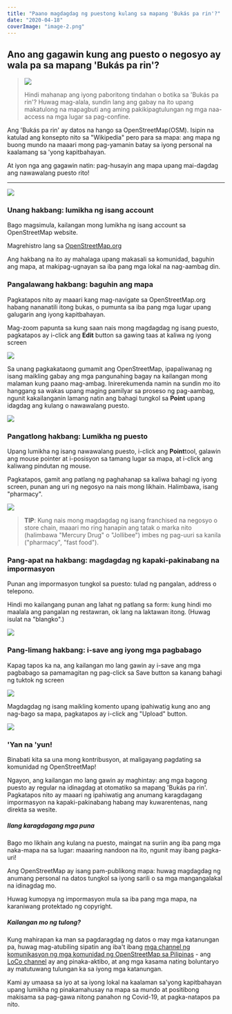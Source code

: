 ```yaml
---
title: "Paano magdagdag ng puestong kulang sa mapang 'Bukás pa rin'?"
date: "2020-04-18"
coverImage: "image-2.png"
---
```


## Ano ang gagawin kung ang puesto o negosyo ay wala pa sa mapang 'Bukás pa rin'?

>![](images/image-1.png)
>
> Hindi mahanap ang iyong paboritong tindahan o botika sa 'Bukás pa rin'? Huwag mag-alala, sundin lang ang gabay na ito upang makatulong na mapagbuti ang aming pakikipagtulungan ng mga naa-access na mga lugar sa pag-confine.

Ang 'Bukás pa rin' ay datos na hango sa OpenStreetMap(OSM). Isipin na katulad ang konsepto nito sa "Wikipedia" pero para sa mapa: ang mapa ng buong mundo na maaari mong pag-yamanin batay sa iyong personal na kaalamang sa 'yong kapitbahayan.

At iyon nga ang gagawin natin: pag-husayin ang mapa upang mai-dagdag ang nawawalang puesto rito!

---
![](images/image-2.png)

### Unang hakbang: lumikha ng isang account

Bago magsimula, kailangan mong lumikha ng isang account sa OpenStreetMap website.

Magrehistro lang sa [OpenStreetMap.org](https://osm.org/user/new)

Ang hakbang na ito ay mahalaga upang makasali sa komunidad, baguhin ang mapa, at makipag-ugnayan sa iba pang mga lokal na nag-aambag din.

### Pangalawang hakbang: baguhin ang mapa
Pagkatapos nito ay maaari kang mag-navigate sa OpenStreetMap.org habang nananatili itong bukas, o pumunta sa iba pang mga lugar upang galugarin ang iyong kapitbahayan.

Mag-zoom papunta sa kung saan nais mong magdagdag ng isang puesto, pagkatapos ay i-click ang **Edit** button sa gawing taas at kaliwa ng iyong screen

![](images/image-3.png)

Sa unang pagkakataong gumamit ang OpenStreetMap, ipapaliwanag ng isang maikling gabay ang mga pangunahing bagay na kailangan mong malaman kung paano mag-ambag. Inirerekumenda namin na sundin mo ito hanggang sa wakas upang maging pamilyar sa proseso ng pag-aambag, ngunit kakailanganin lamang natin ang bahagi tungkol sa **Point** upang idagdag ang kulang o nawawalang puesto.

![](images/image-4.png)

### Pangatlong hakbang: Lumikha ng puesto

Upang lumikha ng isang nawawalang puesto, i-click ang **Point**tool,  galawin ang mouse pointer at i-posisyon sa tamang lugar sa mapa, at i-click ang kaliwang pindutan ng mouse.

Pagkatapos, gamit ang patlang ng paghahanap sa kaliwa bahagi ng iyong screen, punan ang uri ng negosyo na nais mong likhain. Halimbawa, isang "pharmacy".

![](images/image-5.png)

> **TIP**: Kung nais mong magdagdag ng isang franchised na negosyo o store chain, maaari mo ring hanapin ang tatak o marka nito (halimbawa "Mercury Drug" o "Jollibee") imbes ng pag-uuri sa kanila ("pharmacy", "fast food").

### Pang-apat na hakbang: magdagdag ng kapaki-pakinabang na impormasyon

Punan ang impormasyon tungkol sa puesto: tulad ng pangalan, address o telepono.

Hindi mo kailangang punan ang lahat ng patlang sa form: kung hindi mo maalala ang pangalan ng restawran, ok lang na laktawan itong. (Huwag isulat na "blangko".)

![](images/image-6.png)

### Pang-limang hakbang: i-save ang iyong mga pagbabago

Kapag tapos ka na, ang kailangan mo lang gawin ay i-save ang mga pagbabago sa pamamagitan ng pag-click sa Save button sa kanang bahagi ng tuktok ng screen

![](images/image-7.png)

Magdagdag ng isang maikling komento upang ipahiwatig kung ano ang nag-bago sa mapa, pagkatapos ay i-click ang "Upload" button.

![](images/image-8.png)

### 'Yan na 'yun!

Binabati kita sa una mong kontribusyon, at maligayang pagdating sa komunidad ng OpenStreetMap!

Ngayon, ang kailangan mo lang gawin ay maghintay: ang mga bagong puesto ay regular na idinagdag at otomatiko sa mapang  'Bukás pa rin'. Pagkatapos nito ay maaari ng ipahiwatig ang anumang karagdagang impormasyon na kapaki-pakinabang habang may kuwarentenas, nang direkta sa wesite.


##### Ilang karagdagang mga puna

Bago mo likhain ang kulang na puesto, maingat na suriin ang iba pang mga naka-mapa na sa lugar: maaaring nandoon na ito, ngunit may ibang pagka-uri!

Ang OpenStreetMap ay isang pam-publikong mapa: huwag magdagdag ng anumang personal na datos tungkol sa iyong sarili o sa mga mangangalakal na idinagdag mo.

Huwag kumopya ng impormasyon mula sa iba pang mga mapa, na karaniwang protektado ng copyright.

##### Kailangan mo ng tulong?

Kung mahirapan ka man sa pagdaragdag ng datos o may mga katanungan pa, huwag mag-atubiling sipatin ang iba't ibang [mga channel ng komunikasyon ng mga komunidad ng OpenStreetMap sa Pilipinas](http://osm.org/wiki/ph) - ang [LoCo channel](https://t.me/OSMph) ay ang pinaka-aktibo, at ang mga kasama nating boluntaryo ay matutuwang tulungan ka sa iyong mga katanungan.

Kami ay umaasa sa iyo at sa iyong lokal na kaalaman sa'yong kapitbahayan upang lumikha ng pinakamahusay na mapa sa mundo at positibong makisama sa pag-gawa nitong panahon ng Covid-19, at pagka-natapos pa nito.
